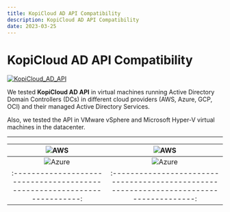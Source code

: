 ```yaml
---
title: KopiCloud AD API Compatibility
description: KopiCloud AD API Compatibility
date: 2023-03-25
---
```


# KopiCloud AD API Compatibility

[![KopiCloud_AD_API](https://img.shields.io/badge/kopiCloud_ad-v1.0+-blueviolet.svg)](https://www.kopicloud-ad-api.com)

We tested **KopiCloud AD API** in virtual machines running Active Directory Domain Controllers (DCs) in different cloud providers (AWS, Azure, GCP, OCI) and their managed Active Directory Services.

Also, we tested the API in VMware vSphere and Microsoft Hyper-V virtual machines in the datacenter.

----

| ![AWS](https://help.kopicloud-ad-api.com/assets/docs/platform-aws-vm.png) | ![AWS](https://help.kopicloud-ad-api.com/assets/docs/platform-aws-directory-service.png) |
| :-----------------------------------------------------------------------: | :--------------------------------------------------------------------------------------: |
| ![Azure](https://help.kopicloud-ad-api.com/assets/docs/platform-azure-vm.png) | ![Azure](https://help.kopicloud-ad-api.com/assets/docs/platform-azure-active-directory-domain-services.png) |
| :-----------------------------------------------------------------------: | :--------------------------------------------------------------------------------------: |
